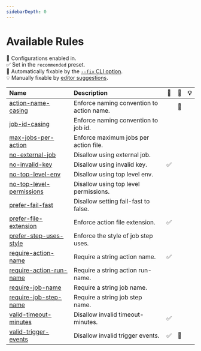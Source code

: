 ```yaml
---
sidebarDepth: 0
---
```


# Available Rules

💼 Configurations enabled in.\
✅ Set in the `recommended` preset.\
🔧 Automatically fixable by the [`--fix` CLI option](https://eslint.org/docs/user-guide/command-line-interface#--fix).\
💡 Manually fixable by [editor suggestions](https://eslint.org/docs/developer-guide/working-with-rules#providing-suggestions).

| Name                                                   | Description                               | 💼  | 🔧  | 💡  |
| :----------------------------------------------------- | :---------------------------------------- | :-: | :-: | :-: |
| [action-name-casing](./action-name-casing)             | Enforce naming convention to action name. |     | 🔧  |     |
| [job-id-casing](./job-id-casing)                       | Enforce naming convention to job id.      |     |     |     |
| [max-jobs-per-action](./max-jobs-per-action)           | Enforce maximum jobs per action file.     |     |     |     |
| [no-external-job](./no-external-job)                   | Disallow using external job.              |     |     |     |
| [no-invalid-key](./no-invalid-key)                     | Disallow using invalid key.               | ✅  |     |     |
| [no-top-level-env](./no-top-level-env)                 | Disallow using top level env.             |     |     |     |
| [no-top-level-permissions](./no-top-level-permissions) | Disallow using top level permissions.     |     |     |     |
| [prefer-fail-fast](./prefer-fail-fast)                 | Disallow setting fail-fast to false.      |     |     |     |
| [prefer-file-extension](./prefer-file-extension)       | Enforce action file extension.            | ✅  |     |     |
| [prefer-step-uses-style](./prefer-step-uses-style)     | Enforce the style of job step uses.       |     |     |     |
| [require-action-name](./require-action-name)           | Require a string action name.             | ✅  |     |     |
| [require-action-run-name](./require-action-run-name)   | Require a string action run-name.         |     |     |     |
| [require-job-name](./require-job-name)                 | Require a string job name.                |     |     |     |
| [require-job-step-name](./require-job-step-name)       | Require a string job step name.           |     |     |     |
| [valid-timeout-minutes](./valid-timeout-minutes)       | Disallow invalid timeout-minutes.         | ✅  |     |     |
| [valid-trigger-events](./valid-trigger-events)         | Disallow invalid trigger events.          | ✅  | 🔧  |     |
